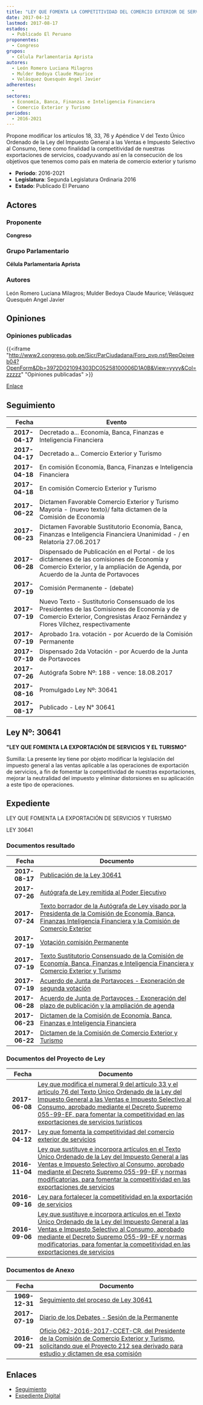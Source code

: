 ```yaml
---
title: "LEY QUE FOMENTA LA COMPETITIVIDAD DEL COMERCIO EXTERIOR DE SERVICIOS"
date: 2017-04-12
lastmod: 2017-08-17
estados: 
  - Publicado El Peruano
proponentes: 
  - Congreso
grupos: 
  - Célula Parlamentaria Aprista
autores: 
  - León Romero Luciana Milagros
  - Mulder Bedoya Claude Maurice
  - Velásquez Quesquén Angel Javier
adherentes: 
  - 
sectores: 
  - Economía, Banca, Finanzas e Inteligencia Financiera
  - Comercio Exterior y Turismo
periodos: 
  - 2016-2021
---
```


Propone modificar los artículos 18, 33, 76 y Apéndice V del Texto Único Ordenado de la Ley del Impuesto General a las Ventas e Impuesto Selectivo al Consumo, tiene como finalidad la competitividad de nuestras exportaciones de servicios, coadyuvando así en la consecución de los objetivos que tenemos como país en materia de comercio exterior y turismo

- **Periodo**: 2016-2021
- **Legislatura**: Segunda Legislatura Ordinaria 2016
- **Estado**: Publicado El Peruano

## Actores

### Proponente

**Congreso**

### Grupo Parlamentario

**Célula Parlamentaria Aprista**

### Autores

León Romero Luciana Milagros; Mulder Bedoya Claude Maurice; Velásquez Quesquén Angel Javier


## Opiniones

### Opiniones publicadas

{{<iframe "http://www2.congreso.gob.pe/Sicr/ParCiudadana/Foro_pvp.nsf/RepOpiweb04?OpenForm&Db=3972D021094303DC05258100006D1A0B&View=yyyy&Col=zzzzz" "Opiniones publicadas" >}}

[Enlace](http://www2.congreso.gob.pe/Sicr/ParCiudadana/Foro_pvp.nsf/RepOpiweb04?OpenForm&Db=3972D021094303DC05258100006D1A0B&View=yyyy&Col=zzzzz)

## Seguimiento

| Fecha | Evento |
|------:|--------|
| **2017-04-17** | Decretado a... Economía, Banca, Finanzas e Inteligencia Financiera|
| **2017-04-17** | Decretado a... Comercio Exterior y Turismo|
| **2017-04-18** | En comisión Economía, Banca, Finanzas e Inteligencia Financiera|
| **2017-04-18** | En comisión Comercio Exterior y Turismo|
| **2017-06-22** | Dictamen Favorable Comercio Exterior y Turismo Mayoria - (nuevo texto)/ falta dictamen de la Comisión de Economía|
| **2017-06-23** | Dictamen Favorable Sustitutorio Economía, Banca, Finanzas e Inteligencia Financiera Unanimidad - / en Relatoría 27.06.2017|
| **2017-06-28** | Dispensado de Publicación en el Portal - de los dictámenes de las comisiones de Economía y Comercio Exterior, y la ampliación de Agenda, por Acuerdo de la Junta de Portavoces|
| **2017-07-19** | Comisión Permanente - (debate)|
| **2017-07-19** | Nuevo Texto - Sustitutorio Consensuado de los Presidentes de las Comisiones de Economía y de Comercio Exterior, Congresistas Araoz Fernández y Flores Vílchez, respectivamente|
| **2017-07-19** | Aprobado 1ra. votación - por Acuerdo de la Comisión Permanente|
| **2017-07-19** | Dispensado 2da Votación - por Acuerdo de la Junta de Portavoces|
| **2017-07-26** | Autógrafa Sobre Nº: 188 - vence: 18.08.2017|
| **2017-08-16** | Promulgado Ley Nº: 30641|
| **2017-08-17** | Publicado - Ley N° 30641|

## Ley Nº: 30641

**"LEY QUE FOMENTA LA EXPORTACIÓN DE SERVICIOS Y EL TURISMO"**

Sumilla: La presente ley tiene por objeto modificar la legislación del impuesto general a las ventas aplicable a las operaciones de exportación de servicios, a fin de fomentar la competitividad de nuestras exportaciones, mejorar la neutralidad del impuesto y eliminar distorsiones en su aplicación a este tipo de operaciones.


## Expediente

LEY QUE FOMENTA LA EXPORTACIÓN DE SERVICIOS Y TURISMO

LEY 30641


### Documentos resultado

| Fecha | Documento |
|------:|--------|
| **2017-08-17** | [Publicación de la Ley 30641](http://www.leyes.congreso.gob.pe/Documentos/2016_2021/ADLP/Normas_Legales/30641-LEY.pdf) |
| **2017-07-26** | [Autógrafa de Ley remitida al Poder Ejecutivo](http://www.leyes.congreso.gob.pe/Documentos/2016_2021/ADLP/Texto_Aprobado/AU0054320170726.pdf) |
| **2017-07-24** | [Texto borrador de la Autógrafa de Ley visado por la Presidenta de la Comisión de Economía, Banca, Finanzas Inteligencia Financiera y la Comisión de Comercio Exterior](http://www.leyes.congreso.gob.pe/Documentos/2016_2021/Texto_Borrador_de_Autografa/BAU0021220170724.pdf) |
| **2017-07-19** | [Votación comisión Permanente](http://www.leyes.congreso.gob.pe/Documentos/2016_2021/Asistencia_y_Votacion/Proyectos_de_Ley/VCP021220170719.pdf) |
| **2017-07-19** | [Texto Sustitutorio Consensuado de la Comisión de Economía, Banca, Finanzas e Inteligencia Financiera y Comercio Exterior y Turismo](http://www.leyes.congreso.gob.pe/Documentos/2016_2021/Texto_Sustitutorio/Consensuado/TSC0021220170719.pdf) |
| **2017-07-19** | [Acuerdo de Junta de Portavoces - Exoneración de segunda votación](http://www.leyes.congreso.gob.pe/Documentos/2016_2021/Acuerdos/Junta_Portavoces/AJP0021220170719.pdf) |
| **2017-06-28** | [Acuerdo de Junta de Portavoces - Exoneración del plazo de publicación y la ampliación de agenda](http://www.leyes.congreso.gob.pe/Documentos/2016_2021/Acuerdos/Junta_Portavoces/AJP0021220170628.pdf) |
| **2017-06-23** | [Dictamen de la Comisión de Economía, Banca, Finanzas e Inteligencia Financiera](http://www.leyes.congreso.gob.pe/Documentos/2016_2021/Dictamenes/Proyectos_de_Ley/00543DC09MAY20170623.pdf) |
| **2017-06-22** | [Dictamen de la Comisión de Comercio Exterior y Turismo](http://www.leyes.congreso.gob.pe/Documentos/2016_2021/Dictamenes/Proyectos_de_Ley/00543DC03MAY20170622.pdf) |

### Documentos del Proyecto de Ley

| Fecha | Documento |
|------:|--------|
| **2017-06-08** | [Ley que modifica el numeral 9 del artículo 33 y el artículo 76 del Texto Único Ordenado de la Ley del Impuesto General a las Ventas e Impuesto Selectivo al Consumo, aprobado mediante el Decreto Supremo 055-99-EF, para fomentar la competitividad en las exportaciones de servicios turísticos](http://www.leyes.congreso.gob.pe/Documentos/2016_2021/Proyectos_de_Ley_y_de_Resoluciones_Legislativas/PL0148620170608.PDF) |
| **2017-04-12** | [Ley que fomenta la competitividad del comercio exterior de servicios](http://www.leyes.congreso.gob.pe/Documentos/2016_2021/Proyectos_de_Ley_y_de_Resoluciones_Legislativas/PL0121620170412.pdf) |
| **2016-11-04** | [Ley que sustituye e incorpora artículos en el Texto Único Ordenado de la Ley del Impuesto General a las Ventas e Impuesto Selectivo al Consumo, aprobado mediante el Decreto Supremo 055-99-EF y normas modificatorias, para fomentar la competitividad en las exportaciones de servicios](http://www.leyes.congreso.gob.pe/Documentos/2016_2021/Proyectos_de_Ley_y_de_Resoluciones_Legislativas/PL0054320161104.pdf) |
| **2016-09-16** | [Ley para fortalecer la competitividad en la exportación de servicios](http://www.leyes.congreso.gob.pe/Documentos/2016_2021/Proyectos_de_Ley_y_de_Resoluciones_Legislativas/PL0027120160916..pdf) |
| **2016-09-06** | [Ley que sustituye e incorpora artículos en el Texto Único Ordenado de la Ley del Impuesto General a las Ventas e Impuesto Selectivo al Consumo, aprobado mediante el Decreto Supremo 055-99-EF y normas modificatorias, para fomentar la competitividad en las exportaciones de servicios](http://www.leyes.congreso.gob.pe/Documentos/2016_2021/Proyectos_de_Ley_y_de_Resoluciones_Legislativas/PL0021220160906..pdf) |

### Documentos de Anexo

| Fecha | Documento |
|------:|--------|
| **1969-12-31** | [Seguimiento del proceso de Ley 30641](http://www.leyes.congreso.gob.pe/Documentos/2016_2021/Seguimiento_de_Proyectos_de_Ley/00212PL20180713.pdf) |
| **2017-07-19** | [Diario de los Debates - Sesión de la Permanente](http://www2.congreso.gob.pe/Sicr/DiarioDebates/Publicad.nsf/SesionesPleno/05256D6E0073DFE905258163000BD65B/$FILE/PER-2016-14.pdf) |
| **2016-09-21** | [Oficio 062-2016-2017-CCET-CR, del Presidente de la Comisión de Comercio Exterior y Turismo, solicitando que el Proyecto 212 sea derivado para estudio y dictamen de esa comisión](http://www.leyes.congreso.gob.pe/Documentos/2016_2021/Oficios/Comisiones_Ordinarias/OFICIO-062-2016-2017-CCET-CR.pdf) |

## Enlaces 

- [Seguimiento](http://www2.congreso.gob.pehttp://www2.congreso.gob.pe/Sicr/TraDocEstProc/CLProLey2016.nsf/f7fff46988ca05b1052578e100829cc7/4881ce4cf1ad5c1b052581000072b5dc?OpenDocument)
- [Expediente Digital](http://www2.congreso.gob.pehttp://www2.congreso.gob.pe/Sicr/TraDocEstProc/CLProLey2016.nsf/f7fff46988ca05b1052578e100829cc7/4881ce4cf1ad5c1b052581000072b5dc?OpenDocument&Click=05257FB7005EB655.eb71d0cf91d8294e05256cdf006b5706/$Body/0.1C6C)
